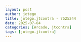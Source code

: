 ```yaml
---
layout: post
author: jotego
title: jotego.jtcontra - 7525244
date: 2025-07-04
categories: [Arcade, jtcontra]
tags: [jotego.jtcontra]
---
```


